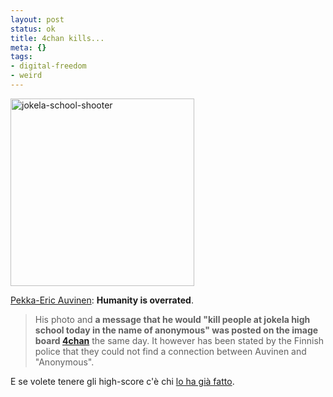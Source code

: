```yaml
--- 
layout: post
status: ok
title: 4chan kills...
meta: {}
tags: 
- digital-freedom
- weird
---
```

<img src="http://fast.mgpf.it/2009/02/jokela-school-shooter-294x300.jpg" alt="jokela-school-shooter" title="jokela-school-shooter" width="294" height="300" class="aligncenter size-medium wp-image-1278" />    
  
[Pekka-Eric Auvinen][1]: **Humanity is overrated**.  
  
> His photo and **a message that he would "kill people at jokela high school today in the name of anonymous" was posted on the image board [4chan][2]** the same day. It however has been stated by the Finnish police that they could not find a connection between Auvinen and "Anonymous".  
  
E se volete tenere gli high-score c'è chi [lo ha già fatto][3].  
  
[1]: http://en.wikipedia.org/wiki/Jokela_school_shooting  
[2]: http://4chan.org  
[3]: http://www.spreekillers.org/  
 
